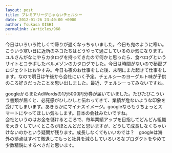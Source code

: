```yaml
---
layout: post
title: プレミアリーグじゃないチェルシー
date: 2012-01-26 23:40:00 +0900
author: Tsukasa OISHI
permalink: /articles/968
---
```



今日はいろいろ忙しくて帰りが遅くなっちゃいました。今日も鬼のように寒い。こういう寒い日に近所のネコたちはどうやって過ごしているのか気になります。ユルさんがなにやらカタログを持ってきたので何かと思ったら、食べログというサイトとコラボしたベルメゾンのカタログでした。今日は時間がないので秘密プロジェクトはおやすみ。今日も夜のお仕事をした後、未明にまた起きて仕事をします。なので明日は午後から会社にいく予定。チェルシーのヨーグルト味が子供のころ好きだったことを思い出しました。最近、チェルシーってみないですね。  

googleからまたAdWordsの1万5000円分券が届いていました。たびたびこういう書類が届くと、必死感がひしひしと伝わってきて、業績が危ないような印象を受けてしまいます。あきらかにマイナスイメージ。googleならもうちょっとスマートにやってほしい気もします。日本の会社みたいですね。  
会社というのはお金を儲けるところで、毎年業績アップを目指してどんどん組織を大きくしていくところがほとんどだと思いますが、どうして成長しなくちゃいけないのかという疑問が残ります。成長しなくてもいいのでは？　googleは海外の拠点はすべて撤退してもっと社員を減らしていろいろなプロダクトをやめて少数精鋭にするべきだと思います。  

